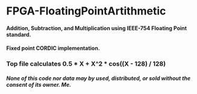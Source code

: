 # FPGA-FloatingPointArtithmetic
#### Addition, Subtraction, and Multiplication using IEEE-754 Floating Point standard.

#### Fixed point CORDIC implementation.

### Top file calculates 0.5 * X + X^2 * cos((X - 128) / 128)



##### None of this code nor data may by used, distributed, or sold without the consent of its owner. Me.
